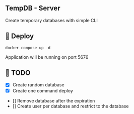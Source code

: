## TempDB - Server

Create temporary databases with simple CLI

## 🚀 Deploy

```
docker-compose up -d
```

Application will be running on port 5676

## 📝 TODO

- [x] Create random database
- [x] Create one command deploy
- [] Remove database after the expiration
- [] Create user per database and restrict to the database
